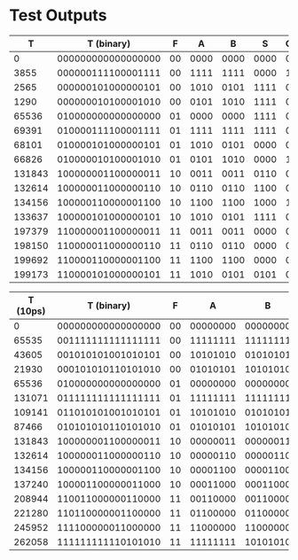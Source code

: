 # Test Outputs

| T        | T (binary)           | F    | A      | B      | S      | Co  |
| -------- | -------------------- | ---- | ------ | ------ | ------ | --- |
| $0$      | $000000000000000000$ | $00$ | $0000$ | $0000$ | $0000$ | $0$ |
| $3855$   | $000000111100001111$ | $00$ | $1111$ | $1111$ | $0000$ | $1$ |
| $2565$   | $000000101000000101$ | $00$ | $1010$ | $0101$ | $1111$ | $0$ |
| $1290$   | $000000010100001010$ | $00$ | $0101$ | $1010$ | $1111$ | $0$ |
| $65536$  | $010000000000000000$ | $01$ | $0000$ | $0000$ | $1111$ | $0$ |
| $69391$  | $010000111100001111$ | $01$ | $1111$ | $1111$ | $1111$ | $0$ |
| $68101$  | $010000101000000101$ | $01$ | $1010$ | $0101$ | $0000$ | $0$ |
| $66826$  | $010000010100001010$ | $01$ | $0101$ | $1010$ | $0000$ | $1$ |
| $131843$ | $100000001100000011$ | $10$ | $0011$ | $0011$ | $0110$ | $0$ |
| $132614$ | $100000011000000110$ | $10$ | $0110$ | $0110$ | $1100$ | $0$ |
| $134156$ | $100000110000001100$ | $10$ | $1100$ | $1100$ | $1000$ | $1$ |
| $133637$ | $100000101000000101$ | $10$ | $1010$ | $0101$ | $1111$ | $0$ |
| $197379$ | $110000001100000011$ | $11$ | $0011$ | $0011$ | $0000$ | $0$ |
| $198150$ | $110000011000000110$ | $11$ | $0110$ | $0110$ | $0000$ | $0$ |
| $199692$ | $110000110000001100$ | $11$ | $1100$ | $1100$ | $0000$ | $0$ |
| $199173$ | $110000101000000101$ | $11$ | $1010$ | $0101$ | $0101$ | $0$ |

| T (10ps) | T (binary)           | F    | A          | B          | S          | Co  |
| -------- | -------------------- | ---- | ---------- | ---------- | ---------- | --- |
| $0$      | $000000000000000000$ | $00$ | $00000000$ | $00000000$ | $00000000$ | $0$ |
| $65535$  | $001111111111111111$ | $00$ | $11111111$ | $11111111$ | $00000000$ | $1$ |
| $43605$  | $001010101001010101$ | $00$ | $10101010$ | $01010101$ | $11111111$ | $0$ |
| $21930$  | $000101010110101010$ | $00$ | $01010101$ | $10101010$ | $11111111$ | $0$ |
| $65536$  | $010000000000000000$ | $01$ | $00000000$ | $00000000$ | $11111111$ | $0$ |
| $131071$ | $011111111111111111$ | $01$ | $11111111$ | $11111111$ | $11111111$ | $0$ |
| $109141$ | $011010101001010101$ | $01$ | $10101010$ | $01010101$ | $00000000$ | $0$ |
| $87466$  | $010101010110101010$ | $01$ | $01010101$ | $10101010$ | $00000000$ | $1$ |
| $131843$ | $100000001100000011$ | $10$ | $00000011$ | $00000011$ | $00000110$ | $0$ |
| $132614$ | $100000011000000110$ | $10$ | $00000110$ | $00000110$ | $00001100$ | $0$ |
| $134156$ | $100000110000001100$ | $10$ | $00001100$ | $00001100$ | $00011000$ | $0$ |
| $137240$ | $100001100000011000$ | $10$ | $00011000$ | $00011000$ | $00110000$ | $0$ |
| $208944$ | $110011000000110000$ | $11$ | $00110000$ | $00110000$ | $00000000$ | $0$ |
| $221280$ | $110110000001100000$ | $11$ | $01100000$ | $01100000$ | $00000000$ | $0$ |
| $245952$ | $111100000011000000$ | $11$ | $11000000$ | $11000000$ | $00000000$ | $0$ |
| $262058$ | $111111111110101010$ | $11$ | $11111111$ | $10101010$ | $01010101$ | $0$ |
